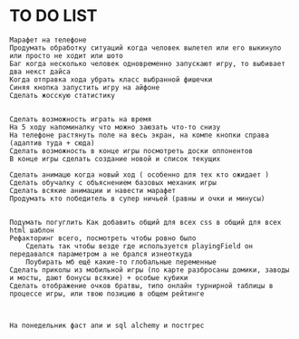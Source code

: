 # TO DO LIST


	Марафет на телефоне
	Продумать обработку ситуаций когда человек вылетел или его выкинуло или просто не ходит или шото
	Баг когда несколько человек одновременно запускают игру, то выбивает два некст дайса
	Когда отправка хода убрать класс выбранной фишечки
	Синяя кнопка запустить игру на айфоне
	Сделать жосскую статистику


	Сделать возможность играть на время
	На 5 ходу напоминалку что можно заюзать что-то снизу
	На телефоне растянуть поле на весь экран, на компе кнопки справа (адаптив туда + сюда)
	Сделать возможность в конце игры посмотреть доски оппонентов
	В конце игры сделать создание новой и список текущих

	Сделать анимацю когда новый ход ( особенно для тех кто ожидает )
	Сделать обучалку с объяснением базовых механик игры
	Сделать всякие анимации и навести марафет
	Продумать кто победитель в супер ничьей (равны и очки и минусы)


	Подумать погуглить Как добавить общий для всех css в общий для всех html шаблон
	Рефакторинг всего, посмотреть чтобы ровно было
		Сделать так чтобы везде где используется playingField он передавался параметром а не брался изнеоткуда
		Поубирать мб ещё какие-то глобальные переменные
	Сделать приколы из мобильной игры (по карте разбросаны домики, заводы и мосты, дают бонусы всякие) + особые кубики
	Сделать отображение очков братвы, типо онлайн турнирной таблицы в процессе игры, или твою позицию в общем рейтинге



	На понедельник фаст апи и sql alchemy и постгрес





